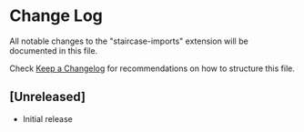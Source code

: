 # Change Log

All notable changes to the "staircase-imports" extension will be documented in this file.

Check [Keep a Changelog](http://keepachangelog.com/) for recommendations on how to structure this file.

## [Unreleased]

- Initial release